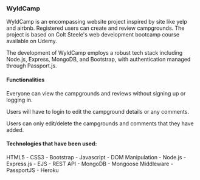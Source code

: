 ### WyldCamp

WyldCamp is an encompassing website project inspired by site like yelp and airbnb. Registered users can create and review campgrounds. The project is based on Colt Steele's web development bootcamp course available on Udemy.

The development of WyldCamp employs a robust tech stack including Node.js, Express, MongoDB, and Bootstrap, with authentication managed through Passport.js.

#### Functionalities

Everyone can view the campgrounds and reviews without signing up or logging in.

Users will have to login to edit the campground details or any comments.

Users can only edit/delete the campgrounds and comments that they have added.

#### Technologies that have been used:

HTML5 - CSS3 - Bootstrap - Javascript - DOM Manipulation - Node.js - Express.js - EJS - REST API -
MongoDB - Mongoose Middleware - PassportJS - Heroku
